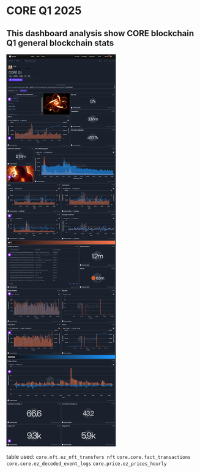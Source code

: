 # CORE Q1 2025

## This dashboard analysis show CORE blockchain Q1 general blockchain stats

![CORE DASHBOARD](./CORE_Q1_analysis.png)

table used:
`core.nft.ez_nft_transfers nft`
`core.core.fact_transactions`
`core.core.ez_decoded_event_logs`
`core.price.ez_prices_hourly`
